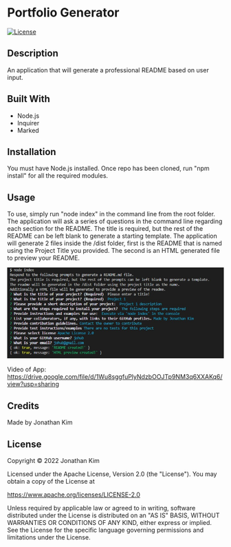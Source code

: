 # Portfolio Generator
[![License](https://img.shields.io/badge/License-Apache_2.0-blue.svg)](https://opensource.org/licenses/Apache-2.0)

## Description
An application that will generate a professional README based on user input.

## Built With
* Node.js
* Inquirer
* Marked

## Installation
You must have Node.js installed. Once repo has been cloned, run "npm install" for all the required modules.

## Usage
To use, simply run "node index" in the command line from the root folder. The application will ask a series of questions in the command line regarding each section for the README. The title is required, but the rest of the README can be left blank to generate a starting template. The application will generate 2 files inside the /dist folder, first is the README that is named using the Project Title you provided. The second is an HTML generated file to preview your README.

![Application Screenshot](./assets/images/application-screenshot.jpg?raw=tru "Application Screenshot")

Video of App:
https://drive.google.com/file/d/1Wu8sggfuPlyNdzbOOJTp9NM3q6XXAKq6/view?usp=sharing

## Credits
Made by Jonathan Kim

## License
Copyright &copy; 2022 Jonathan Kim

Licensed under the Apache License, Version 2.0 (the "License"). You may obtain a copy of the License at

https://www.apache.org/licenses/LICENSE-2.0
  
Unless required by applicable law or agreed to in writing, software distributed under the License is distributed on an "AS IS" BASIS, WITHOUT WARRANTIES OR CONDITIONS OF ANY KIND, either express or implied. See the License for the specific language governing permissions and limitations under the License.

